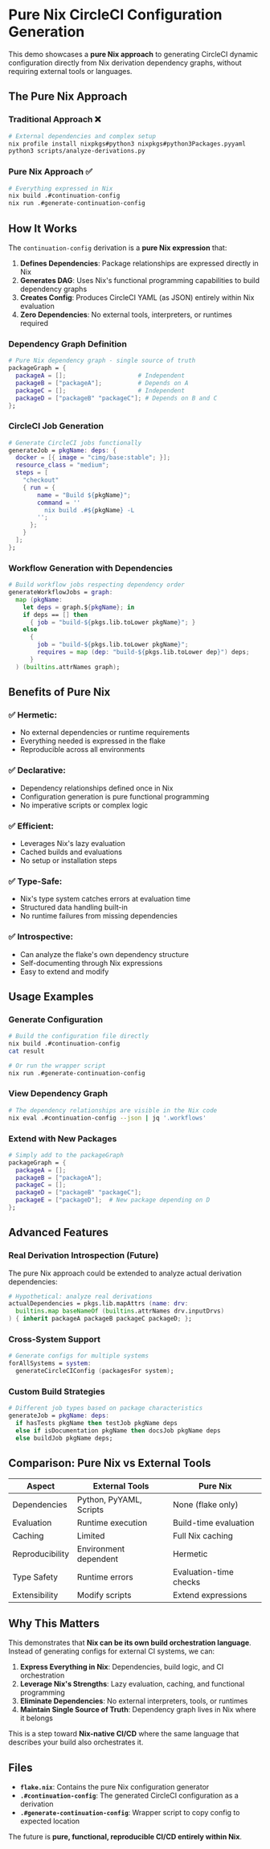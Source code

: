 # Pure Nix CircleCI Configuration Generation

This demo showcases a **pure Nix approach** to generating CircleCI dynamic configuration directly from Nix derivation dependency graphs, without requiring external tools or languages.

## The Pure Nix Approach

### Traditional Approach ❌
```bash
# External dependencies and complex setup
nix profile install nixpkgs#python3 nixpkgs#python3Packages.pyyaml
python3 scripts/analyze-derivations.py
```

### Pure Nix Approach ✅
```bash
# Everything expressed in Nix
nix build .#continuation-config
nix run .#generate-continuation-config
```

## How It Works

The `continuation-config` derivation is a **pure Nix expression** that:

1. **Defines Dependencies**: Package relationships are expressed directly in Nix
2. **Generates DAG**: Uses Nix's functional programming capabilities to build dependency graphs
3. **Creates Config**: Produces CircleCI YAML (as JSON) entirely within Nix evaluation
4. **Zero Dependencies**: No external tools, interpreters, or runtimes required

### Dependency Graph Definition

```nix
# Pure Nix dependency graph - single source of truth
packageGraph = {
  packageA = [];                    # Independent
  packageB = ["packageA"];          # Depends on A  
  packageC = [];                    # Independent
  packageD = ["packageB" "packageC"]; # Depends on B and C
};
```

### CircleCI Job Generation

```nix
# Generate CircleCI jobs functionally
generateJob = pkgName: deps: {
  docker = [{ image = "cimg/base:stable"; }];
  resource_class = "medium";
  steps = [
    "checkout"
    { run = { 
        name = "Build ${pkgName}";
        command = ''
          nix build .#${pkgName} -L
        '';
      };
    }
  ];
};
```

### Workflow Generation with Dependencies

```nix
# Build workflow jobs respecting dependency order
generateWorkflowJobs = graph: 
  map (pkgName: 
    let deps = graph.${pkgName}; in
    if deps == [] then
      { job = "build-${pkgs.lib.toLower pkgName}"; }
    else
      { 
        job = "build-${pkgs.lib.toLower pkgName}";
        requires = map (dep: "build-${pkgs.lib.toLower dep}") deps;
      }
  ) (builtins.attrNames graph);
```

## Benefits of Pure Nix

### ✅ **Hermetic**: 
- No external dependencies or runtime requirements
- Everything needed is expressed in the flake
- Reproducible across all environments

### ✅ **Declarative**:
- Dependency relationships defined once in Nix
- Configuration generation is pure functional programming
- No imperative scripts or complex logic

### ✅ **Efficient**:
- Leverages Nix's lazy evaluation
- Cached builds and evaluations
- No setup or installation steps

### ✅ **Type-Safe**:
- Nix's type system catches errors at evaluation time
- Structured data handling built-in
- No runtime failures from missing dependencies

### ✅ **Introspective**:
- Can analyze the flake's own dependency structure
- Self-documenting through Nix expressions
- Easy to extend and modify

## Usage Examples

### Generate Configuration
```bash
# Build the configuration file directly
nix build .#continuation-config
cat result

# Or run the wrapper script
nix run .#generate-continuation-config
```

### View Dependency Graph
```bash
# The dependency relationships are visible in the Nix code
nix eval .#continuation-config --json | jq '.workflows'
```

### Extend with New Packages
```nix
# Simply add to the packageGraph
packageGraph = {
  packageA = [];
  packageB = ["packageA"];
  packageC = [];
  packageD = ["packageB" "packageC"];
  packageE = ["packageD"];  # New package depending on D
};
```

## Advanced Features

### Real Derivation Introspection (Future)

The pure Nix approach could be extended to analyze actual derivation dependencies:

```nix
# Hypothetical: analyze real derivations
actualDependencies = pkgs.lib.mapAttrs (name: drv:
  builtins.map baseNameOf (builtins.attrNames drv.inputDrvs)
) { inherit packageA packageB packageC packageD; };
```

### Cross-System Support

```nix
# Generate configs for multiple systems
forAllSystems = system: 
  generateCircleCIConfig (packagesFor system);
```

### Custom Build Strategies

```nix
# Different job types based on package characteristics
generateJob = pkgName: deps: 
  if hasTests pkgName then testJob pkgName deps
  else if isDocumentation pkgName then docsJob pkgName deps  
  else buildJob pkgName deps;
```

## Comparison: Pure Nix vs External Tools

| Aspect | External Tools | Pure Nix |
|--------|---------------|----------|
| Dependencies | Python, PyYAML, Scripts | None (flake only) |
| Evaluation | Runtime execution | Build-time evaluation |
| Caching | Limited | Full Nix caching |
| Reproducibility | Environment dependent | Hermetic |
| Type Safety | Runtime errors | Evaluation-time checks |
| Extensibility | Modify scripts | Extend expressions |

## Why This Matters

This demonstrates that **Nix can be its own build orchestration language**. Instead of generating configs for external CI systems, we can:

1. **Express Everything in Nix**: Dependencies, build logic, and CI orchestration
2. **Leverage Nix's Strengths**: Lazy evaluation, caching, and functional programming
3. **Eliminate Dependencies**: No external interpreters, tools, or runtimes
4. **Maintain Single Source of Truth**: Dependency graph lives in Nix where it belongs

This is a step toward **Nix-native CI/CD** where the same language that describes your build also orchestrates it.

## Files

- **`flake.nix`**: Contains the pure Nix configuration generator
- **`.#continuation-config`**: The generated CircleCI configuration as a derivation
- **`.#generate-continuation-config`**: Wrapper script to copy config to expected location

The future is **pure, functional, reproducible CI/CD entirely within Nix**.